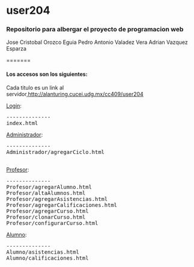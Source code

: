 user204
=======
<h3>Repositorio para albergar el proyecto de programacion web</h3>
<p>
Jose Cristobal Orozco Eguia
Pedro Antonio Valadez Vera
Adrian Vazquez Esparza
</p>
=======
<h4>Los accesos son los siguientes:</h4>
<p>
	Cada titulo es un link al servidor,<a href="http://alanturing.cucei.udg.mx/cc409/user204">http://alanturing.cucei.udg.mx/cc409/user204</a>
</p>

<a href="http://alanturing.cucei.udg.mx/cc409/user204">Login</a>:<br>
<pre>
--------------
index.html
</pre>

<a href="http://alanturing.cucei.udg.mx/cc409/user204/Administrador">Administrador</a>:<br>
<pre>
--------------
Administrador/agregarCiclo.html<br>
</pre>

<a href="http://alanturing.cucei.udg.mx/cc409/user204/Profesor">Profesor</a>:<br>
<pre>
--------------
Profesor/agregarAlumno.html
Profesor/altaAlumnos.html
Profesor/agregarAsistencias.html
Profesor/agregarCalificaciones.html
Profesor/agregarCurso.html
Profesor/clonarCurso.html
Profesor/configurarCurso.html
</pre>
<a href="http://alanturing.cucei.udg.mx/cc409/user204/Alumno">Alumno</a>:<br>
<pre>
--------------
Alumno/asistencias.html
Alumno/calificaciones.html
</pre>
